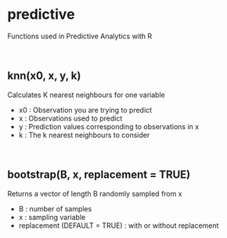 # predictive
Functions used in Predictive Analytics with R <br>

<br>

## knn(x0, x, y, k)
Calculates K nearest neighbours for one variable <br>
- x0 : Observation you are trying to predict
- x : Observations used to predict
- y : Prediction values corresponding to observations in x
- k : The k nearest neighbours to consider

<br>

## bootstrap(B, x, replacement = TRUE)
Returns a vector of length B randomly sampled from x
- B : number of samples
- x : sampling variable
- replacement (DEFAULT = TRUE) : with or without replacement
